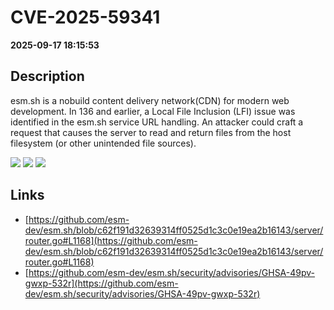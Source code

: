 # CVE-2025-59341

**2025-09-17 18:15:53**

## Description
esm.sh is a nobuild content delivery network(CDN) for modern web development. In 136 and earlier, a Local File Inclusion (LFI) issue was identified in the esm.sh service URL handling. An attacker could craft a request that causes the server to read and return files from the host filesystem (or other unintended file sources).

![](https://img.shields.io/static/v1?label=Score&message=7.7&color=red)
![](https://img.shields.io/static/v1?label=Severity&message=HIGH&color=red)
![](https://img.shields.io/static/v1?label=CWE&message=Traversal&color=green)

## Links
- [https://github.com/esm-dev/esm.sh/blob/c62f191d32639314ff0525d1c3c0e19ea2b16143/server/router.go#L1168](https://github.com/esm-dev/esm.sh/blob/c62f191d32639314ff0525d1c3c0e19ea2b16143/server/router.go#L1168)
- [https://github.com/esm-dev/esm.sh/security/advisories/GHSA-49pv-gwxp-532r](https://github.com/esm-dev/esm.sh/security/advisories/GHSA-49pv-gwxp-532r)
